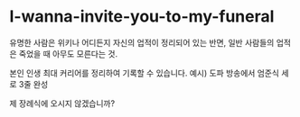 # I-wanna-invite-you-to-my-funeral
유명한 사람은 위키나 어디든지 자신의 업적이 정리되어 있는 반면, 일반 사람들의 업적은 죽었을 때 아무도 모른다는 것. 

본인 인생 최대 커리어를 정리하여 기록할 수 있습니다. 예시) 도파 방송에서 엄준식 세로 3줄 완성

제 장례식에 오시지 않겠습니까?

